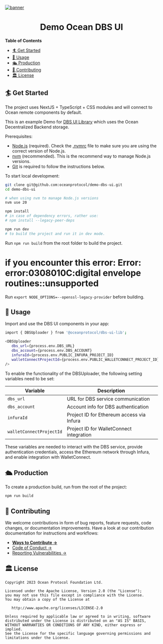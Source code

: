 [![banner](https://raw.githubusercontent.com/oceanprotocol/art/master/github/repo-banner%402x.png)](https://oceanprotocol.com)

<h1 align="center">Demo Ocean DBS UI</h1>

**Table of Contents**

- [🏄 Get Started](#-get-started)
- [🚀 Usage](#-usage)
- [🛳 Production](#-production)
- [💖 Contributing](#-contributing)
- [🏛 License](#-license)

## 🏄 Get Started

The project uses NextJS + TypeScript + CSS modules and will connect to Ocean remote components by default.

This is an example Demo for [DBS UI Library](https://github.com/oceanprotocol/dbs-ui-lib) which uses the Ocean Decentralized Backend storage.

Prerequisites:

- [Node.js](https://nodejs.org/en/) (required). Check the [.nvmrc](.nvmrc) file to make sure you are using the correct version of Node.js.
- [nvm](https://github.com/nvm-sh/nvm) (recommended). This is the recommend way to manage Node.js versions.
- [Git](https://git-scm.com/) is required to follow the instructions below.

To start local development:

```bash
git clone git@github.com:oceanprotocol/demo-dbs-ui.git
cd demo-dbs-ui

# when using nvm to manage Node.js versions
nvm use 20

npm install
# in case of dependency errors, rather use:
# npm install --legacy-peer-deps

npm run dev
# to build the project and run it in dev mode.
```

Run `npm run build` from the root folder to build the project.

# if you encounter this error: Error: error:0308010C:digital envelope routines::unsupported
Run `export NODE_OPTIONS=--openssl-legacy-provider` before building.

## 🚀 Usage

Import and use the DBS UI components in your app:

```bash
import { DBSUploader } from '@oceanprotocol/dbs-ui-lib';

<DBSUploader 
   dbs_url={process.env.DBS_URL}
   dbs_account={process.env.DBS_ACCOUNT}
   infuraId={process.env.PUBLIC_INFURA_PROJECT_ID}
   walletConnectProjectId={process.env.PUBLIC_WALLETCONNECT_PROJECT_ID}
/>
```

To enable the functionality of the DBSUploader, the following setting variables need to be set:

| Variable                | Description                                           |
|-------------------------|-------------------------------------------------------|
| `dbs_url`               | URL for DBS service communication                    |
| `dbs_account`           | Account info for DBS authentication                  |
| `infuraId`              | Project ID for Ethereum access via Infura            |
| `walletConnectProjectId`| Project ID for WalletConnect integration             |

These variables are needed to interact with the DBS service, provide authentication credentials, access the Ethereum network through Infura, and enable integration with WalletConnect. 

## 🛳 Production

To create a production build, run from the root of the project:

```bash
npm run build
```

## 💖 Contributing

We welcome contributions in form of bug reports, feature requests, code changes, or documentation improvements. Have a look at our contribution documentation for instructions and workflows:

- [**Ways to Contribute →**](https://docs.oceanprotocol.com/contribute)
- [Code of Conduct →](https://docs.oceanprotocol.com/contribute/code-of-conduct)
- [Reporting Vulnerabilities →](https://docs.oceanprotocol.com/contribute#report-vulnerabilities)

## 🏛 License

```text
Copyright 2023 Ocean Protocol Foundation Ltd.

Licensed under the Apache License, Version 2.0 (the "License");
you may not use this file except in compliance with the License.
You may obtain a copy of the License at

   http://www.apache.org/licenses/LICENSE-2.0

Unless required by applicable law or agreed to in writing, software
distributed under the License is distributed on an "AS IS" BASIS,
WITHOUT WARRANTIES OR CONDITIONS OF ANY KIND, either express or implied.
See the License for the specific language governing permissions and
limitations under the License.
```
